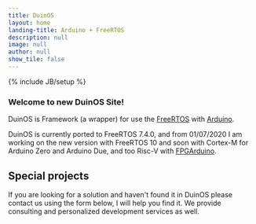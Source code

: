 ```yaml
---
title: DuinOS
layout: home
landing-title: Arduino + FreeRTOS
description: null
image: null
author: null
show_tile: false
---
```

{% include JB/setup %}

### Welcome to new DuinOS Site!

DuinOS is Framework (a wrapper) for use the  [FreeRTOS](http://www.freertos.org) with [Arduino](http://www.arduino.cc).

DuinOS is currently ported to FreeRTOS 7.4.0, and from 01/07/2020 I am working on the new version with FreeRTOS 10 and soon with Cortex-M for Arduino Zero and Arduino Due, and too Risc-V with [FPGArduino](http://www.nxlab.fer.hr/fpgarduino).

## Special projects

If you are looking for a solution and haven't found it in DuinOS please contact us using the form below, I will help you find it. We provide consulting and personalized development services as well.